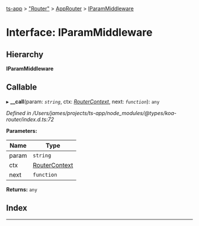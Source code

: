 [ts-app](../README.md) > ["Router"](../modules/_router_.md) > [AppRouter](../classes/_router_.approuter.md) > [IParamMiddleware](../interfaces/_router_.approuter.iparammiddleware.md)

# Interface: IParamMiddleware

## Hierarchy

**IParamMiddleware**

## Callable
▸ **__call**(param: *`string`*, ctx: *[RouterContext](../classes/_router_.approuter.md#routercontext)*, next: *`function`*): `any`

*Defined in /Users/james/projects/ts-app/node_modules/@types/koa-router/index.d.ts:72*

**Parameters:**

| Name | Type |
| ------ | ------ |
| param | `string` |
| ctx | [RouterContext](../classes/_router_.approuter.md#routercontext) |
| next | `function` |

**Returns:** `any`

## Index

---

